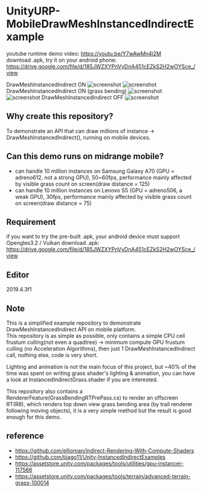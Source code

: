 # UnityURP-MobileDrawMeshInstancedIndirectExample

youtube runtime demo video: https://youtu.be/Y7wAwMn4i2M  
download .apk, try it on your android phone: https://drive.google.com/file/d/185JWZXYPnVyDnA451cEZkS2H2wOYSce_/view

 DrawMeshInstancedIndirect ON
 ![screenshot](https://i.imgur.com/DDPbFhQ.png)
 ![screenshot](https://i.imgur.com/rBvlLeG.png)
 DrawMeshInstancedIndirect ON (grass bending)
 ![screenshot](https://i.imgur.com/QDXbEZw.png)
 ![screenshot](https://i.imgur.com/E7wEEPR.png)
 DrawMeshInstancedIndirect OFF
 ![screenshot](https://i.imgur.com/xOhTW6d.png)
 
 Why create this repository?
 -------------
 To demonstrate an API that can draw millions of instance -> DrawMeshInstancedIndirect(), running on mobile devices.
 
 Can this demo runs on midrange mobile?
---------------
- can handle 10 million instances on Samsung Galaxy A70 (GPU = adreno612, not a strong GPU), 50~60fps, performance mainly affected by visible grass count on screen(draw distance = 125)
- can handle 10 million instances on Lenovo S5 (GPU = adreno506, a weak GPU), 30fps, performance mainly affected by visible grass count on screen(draw distance = 75)
 
 Requirement
 -----------------
 if you want to try the pre-built .apk, your android device must support Opengles3.2 / Vulkan
 download .apk: https://drive.google.com/file/d/185JWZXYPnVyDnA451cEZkS2H2wOYSce_/view
 
 Editor
 ------------
 2019.4.3f1
 
 Note
 -------------
 This is a simplified example repository to demonstrate DrawMeshInstancedIndirect API on mobile platform.  
 This repository is as simple as possible, only contains a simple CPU cell frustum culling(not even a quadtree) -> minimum compute GPU frustum culling (no Acceleration Algorithms), then just 1 DrawMeshInstancedIndirect call, nothing else, code is very short.
 
 Lighting and animation is not the main focus of this project, but ~40% of the time was spent on writing grass shader's lighting & animation, you can have a look at  InstancedIndirectGrass.shader if you are interested.  
 
 This repository also contains a RendererFeature(GrassBendingRTPrePass.cs) to render an offscreen RT(R8), which renders top down view grass bending area (by trail renderer following moving objects), it is a very simple method but the result is good enough for this demo.
 
reference
-------------------
- https://github.com/ellioman/Indirect-Rendering-With-Compute-Shaders
- https://github.com/tiiago11/Unity-InstancedIndirectExamples
- https://assetstore.unity.com/packages/tools/utilities/gpu-instancer-117566
- https://assetstore.unity.com/packages/tools/terrain/advanced-terrain-grass-100014

